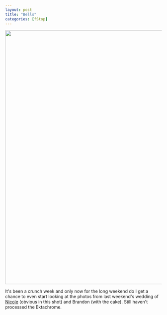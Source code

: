 ```yaml
---
layout: post
title: "Bells"
categories: [fStop]
---
```

<img src="/pix2005/bells.jpg" width=807 height=816 border=0>

It's been a crunch week and only now for the long weekend do I get a chance to even start looking at the photos from last weekend's wedding of <a href="http://www.neekole.com/">Nicole</a> (obvious in this shot) and Brandon (with the cake). Still haven't processed the Ektachrome.


<!--more-->

